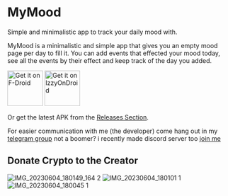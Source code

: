 # MyMood

Simple and minimalistic app to track your daily mood with.

MyMood is a minimalistic and simple app that gives you an empty mood page per day to fill it.
You can add events that effected your mood today, see all the events by their effect and keep track of the day you added.

[<img src="https://fdroid.gitlab.io/artwork/badge/get-it-on.png"
     alt="Get it on F-Droid"
     height="80">](https://f-droid.org/packages/com.nima.mymood/) [<img src="https://gitlab.com/IzzyOnDroid/repo/-/raw/master/assets/IzzyOnDroid.png"
     alt="Get it on IzzyOnDroid"
     height="80">](https://apt.izzysoft.de/fdroid/index/apk/com.nima.mymood)

Or get the latest APK from the [Releases Section](https://github.com/NimaKhajehpour/MyMood/releases/latest).

For easier communication with me (the developer) come hang out in my [telegram group](https://t.me/+bwYZeynt5JNkMDdk) not a boomer? i recently made discord server too [join me](https://discord.gg/6fq6MvX3fG)

## Donate Crypto to the Creator

![IMG_20230604_180149_164 2](https://github.com/NimaKhajehpour/MyMood/assets/123193175/b268f409-fb20-4f28-bf4f-3ece332d438b)
![IMG_20230604_180101 1](https://github.com/NimaKhajehpour/MyMood/assets/123193175/b39654a9-35d0-4390-ac8b-4e1a2d9bf622)
![IMG_20230604_180045 1](https://github.com/NimaKhajehpour/MyMood/assets/123193175/de8be4ed-851a-4f7b-bf07-55cf453ae455)

